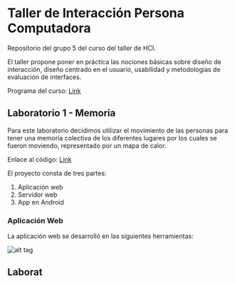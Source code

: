 # Taller de Interacción Persona Computadora

Repositorio del grupo 5 del curso del taller de HCI.

El taller propone poner en práctica las nociones básicas sobre diseño de interacción, diseño centrado en el usuario, usabilidad y metodologías de evaluación de interfaces.

Programa del curso: [Link](http://www.fing.edu.uy/sites/default/files/cursos/2013/anexos/8289/Taller%20de%20Interaccion%20Persona%20Computadora.pdf)

## Laboratorio 1 - Memoria

Para este laboratorio decidimos utilizar el movimiento de las personas para tener una memoria colectiva de los diferentes lugares por los cuales se fueron moviendo, representado por un mapa de calor.

Enlace al código: [Link](https://github.com/jotaemepereira/TDI-2014-5/tree/master/Lab1)

El proyecto consta de tres partes:

1. Aplicación web
2. Servidor web
3. App en Android

### Aplicación Web

La aplicación web se desarrolló en las siguientes herramientas: 

![alt tag](http://html5facil.com/wp-content/uploads/2013/10/html5_css3_javascript.jpg)



## Laborat
